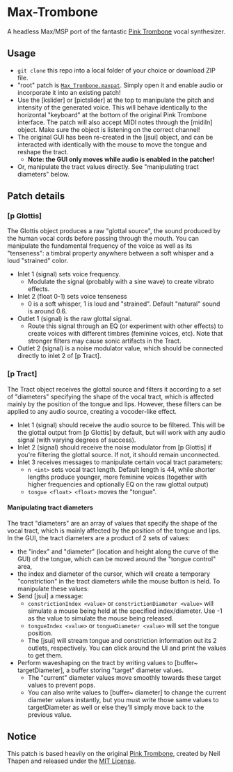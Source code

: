 # Max-Trombone
A headless Max/MSP port of the fantastic [Pink Trombone](https://dood.al/pinktrombone/) vocal synthesizer.

## Usage
- ```git clone``` this repo into a local folder of your choice or download ZIP file.
- "root" patch is [```Max_Trombone.maxpat```](https://github.com/yonatanrozin/Max-Trombone/blob/main/Max_Trombone.maxpat). Simply open it and enable audio or incorporate it into an existing patch!
- Use the [kslider] or [pictslider] at the top to manipulate the pitch and intensity of the generated voice. This will behave identically to the horizontal "keyboard" at the bottom of the original Pink Trombone interface. The patch will also accept MIDI notes through the [midiIn] object. Make sure the object is listening on the correct channel!
- The original GUI has been re-created in the [jsui] object, and can be interacted with identically with the mouse to move the tongue and reshape the tract.
  - __Note: the GUI only moves while audio is enabled in the patcher!__
- Or, manipulate the tract values directly. See "manipulating tract diameters" below.

## Patch details
### [p Glottis]
The Glottis object produces a raw "glottal source", the sound produced by the human vocal cords before passing through the mouth. You can manipulate the fundamental frequency of the voice as well as its "tenseness": a timbral property anywhere between a soft whisper and a loud "strained" color.
- Inlet 1 (signal) sets voice frequency.
  - Modulate the signal (probably with a sine wave) to create vibrato effects.
- Inlet 2 (float 0-1) sets voice tenseness
  - 0 is a soft whisper, 1 is loud and "strained". Default "natural" sound is around 0.6.
- Outlet 1 (signal) is the raw glottal signal.
  - Route this signal through an EQ (or experiment with other effects) to create voices with different timbres (feminine voices, etc). Note that stronger filters may cause sonic artifacts in the Tract.
- Outlet 2 (signal) is a noise modulator value, which should be connected directly to inlet 2 of [p Tract].
### [p Tract]
The Tract object receives the glottal source and filters it according to a set of "diameters" specifying the shape of the vocal tract, which is affected mainly by the position of the tongue and lips. However, these filters can be applied to any audio source, creating a vocoder-like effect.
- Inlet 1 (signal) should receive the audio source to be filtered. This will be the glottal output from [p Glottis] by default, but will work with any audio signal (with varying degrees of success).
- Inlet 2 (signal) should receive the noise modulator from [p Glottis] if you're filtering the glottal source. If not, it should remain unconnected.
- Inlet 3 receives messages to manipulate certain vocal tract parameters:
  - ```n <int>``` sets vocal tract length. Default length is 44, while shorter lengths produce younger, more feminine voices (together with higher frequencies and optionally EQ on the raw glottal output)
  - ```tongue <float> <float>``` moves the "tongue".
#### Manipulating tract diameters
The tract "diameters" are an array of values that specify the shape of the vocal tract, which is mainly affected by the position of the tongue and lips. In the GUI, the tract diameters are a product of 2 sets of values:
- the "index" and "diameter" (location and height along the curve of the GUI) of the tongue, which can be moved around the "tongue control" area,
- the index and diameter of the cursor, which will create a temporary "constriction" in the tract diameters while the mouse button is held.
To manipulate these values:
- Send [jsui] a message:
  - ```constrictionIndex <value>``` or ```constrictionDiameter <value>``` will simulate a mouse being held at the specified index/diameter. Use -1 as the value to simulate the mouse being released.
  - ```tongueIndex <value>``` or ```tongueDiameter <value>``` will set the tongue position.
  - The [jsui] will stream tongue and constriction information out its 2 outlets, respectively. You can click around the UI and print the values to get them.
- Perform waveshaping on the tract by writing values to [buffer~ targetDiameter], a buffer storing "target" diameter values.
  - The "current" diameter values move smoothly towards these target values to prevent pops.
  - You can also write values to [buffer~ diameter] to change the current diameter values instantly, but you must write those same values to targetDiameter as well or else they'll simply move back to the previous value.
## Notice
This patch is based heavily on the original [Pink Trombone](https://dood.al/pinktrombone/), created by Neil Thapen and released under the [MIT License](https://opensource.org/license/mit).
